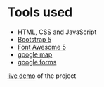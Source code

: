 # Tools used #
* HTML, CSS and JavaScript
* [Bootstrap 5](https://getbootstrap.com/docs/5.0/getting-started/introduction/)
* [Font Awesome 5](https://fontawesome.com/)
* [google map](https://www.embed-map.com/)
* [google forms](https://www.google.com/forms/about/)

[live demo](https://kevin7zheng.github.io/kevin_zheng_pf/) of the project